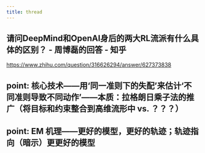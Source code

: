 ```yaml
---
title: thread
---
```


## 请问DeepMind和OpenAI身后的两大RL流派有什么具体的区别？ - 周博磊的回答 - 知乎
https://www.zhihu.com/question/316626294/answer/627373838
## point: 核心技术——用‘同一准则下的失配’来估计‘不同准则导致不同动作’——本质：拉格朗日乘子法的推广（将目标和约束整合到高维流形中 vs. ？？？）
## point: EM 机理——更好的模型，更好的轨迹；轨迹指向（暗示）更更好的模型
